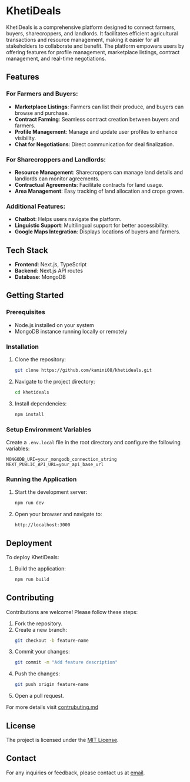 # KhetiDeals

KhetiDeals is a comprehensive platform designed to connect farmers, buyers, sharecroppers, and landlords. It facilitates efficient agricultural transactions and resource management, making it easier for all stakeholders to collaborate and benefit. The platform empowers users by offering features for profile management, marketplace listings, contract management, and real-time negotiations.

## Features

### For Farmers and Buyers:
- **Marketplace Listings**: Farmers can list their produce, and buyers can browse and purchase.
- **Contract Farming**: Seamless contract creation between buyers and farmers.
- **Profile Management**: Manage and update user profiles to enhance visibility.
- **Chat for Negotiations**: Direct communication for deal finalization.

### For Sharecroppers and Landlords:
- **Resource Management**: Sharecroppers can manage land details and landlords can monitor agreements.
- **Contractual Agreements**: Facilitate contracts for land usage.
- **Area Management**: Easy tracking of land allocation and crops grown.

### Additional Features:
- **Chatbot**: Helps users navigate the platform.
- **Linguistic Support**: Multilingual support for better accessibility.
- **Google Maps Integration**: Displays locations of buyers and farmers.

## Tech Stack
- **Frontend**: Next.js, TypeScript
- **Backend**: Next.js API routes
- **Database**: MongoDB

## Getting Started

### Prerequisites
- Node.js installed on your system
- MongoDB instance running locally or remotely

### Installation
1. Clone the repository:
   ```bash
   git clone https://github.com/kamini08/khetideals.git
   ```
2. Navigate to the project directory:
   ```bash
   cd khetideals
   ```
3. Install dependencies:
   ```bash
   npm install
   ```

### Setup Environment Variables
Create a `.env.local` file in the root directory and configure the following variables:
```env
MONGODB_URI=your_mongodb_connection_string
NEXT_PUBLIC_API_URL=your_api_base_url
```

### Running the Application
1. Start the development server:
   ```bash
   npm run dev
   ```
2. Open your browser and navigate to:
   ```
   http://localhost:3000
   ```

## Deployment
To deploy KhetiDeals:
1. Build the application:
   ```bash
   npm run build
   ```
## Contributing
Contributions are welcome! Please follow these steps:
1. Fork the repository.
2. Create a new branch:
   ```bash
   git checkout -b feature-name
   ```
3. Commit your changes:
   ```bash
   git commit -m "Add feature description"
   ```
4. Push the changes:
   ```bash
   git push origin feature-name
   ```
5. Open a pull request.
   
For more details visit [contrubuting.md](https://github.com/kamini08/khetideals/blob/main/contributing.md)

## License
The project is licensed under the [MIT License](https://github.com/kamini08/khetideals/blob/main/LICENSE).

## Contact
For any inquiries or feedback, please contact us at [email](bhoomiagrawal1212@gmail.com).

